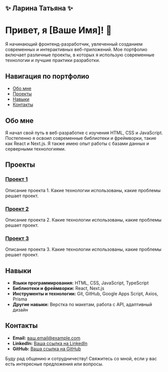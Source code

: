 ## ✨ Ларина Татьяна ✨
# Привет, я [Ваше Имя]! 👋

Я начинающий фронтенд-разработчик, увлеченный созданием современных и интерактивных веб-приложений. Мое портфолио включает различные проекты, в которых я использую современные технологии и лучшие практики разработки.

## Навигация по портфолио

- [Обо мне](#обо-мне)
- [Проекты](#проекты)
- [Навыки](#навыки)
- [Контакты](#контакты)

## Обо мне

Я начал свой путь в веб-разработке с изучения HTML, CSS и JavaScript. Постепенно я освоил современные библиотеки и фреймворки, такие как React и Next.js. Я также имею опыт работы с базами данных и серверными технологиями.

## Проекты

### [Проект 1](ссылка-на-проект-1)
Описание проекта 1. Какие технологии использованы, какие проблемы решает проект.

### [Проект 2](ссылка-на-проект-2)
Описание проекта 2. Какие технологии использованы, какие проблемы решает проект.

### [Проект 3](ссылка-на-проект-3)
Описание проекта 3. Какие технологии использованы, какие проблемы решает проект.

## Навыки

- **Языки программирования:** HTML, CSS, JavaScript, TypeScript
- **Библиотеки и фреймворки:** React, Next.js
- **Инструменты и технологии:** Git, GitHub, Google Apps Script, Axios, Prisma
- **Другие навыки:** Верстка по макетам, работа с API, адаптивный дизайн

## Контакты

- **Email:** [ваш.email@example.com](mailto:ваш.email@example.com)
- **LinkedIn:** [Ваша ссылка на LinkedIn](https://www.linkedin.com/in/ваш-профиль)
- **GitHub:** [Ваша ссылка на GitHub](https://github.com/ваш-username)

Буду рад общению и сотрудничеству! Свяжитесь со мной, если у вас есть интересные предложения или вопросы.
